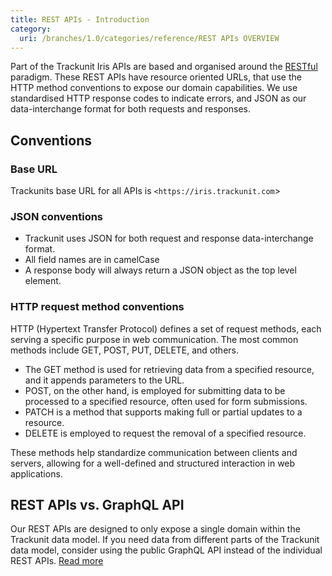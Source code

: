 ```yaml
---
title: REST APIs - Introduction
category:
  uri: /branches/1.0/categories/reference/REST APIs OVERVIEW
---
```


Part of the Trackunit Iris APIs are based and organised around the [RESTful](https://en.wikipedia.org/wiki/Representational_state_transfer) paradigm. These REST APIs have resource oriented URLs, that use the HTTP method conventions to expose our domain capabilities. We use standardised HTTP response codes to indicate errors, and JSON as our data-interchange format for both requests and responses.

## Conventions

### Base URL

Trackunits base URL for all APIs is `<https://iris.trackunit.com`>

### JSON conventions

- Trackunit uses JSON for both request and response data-interchange format.
- All field names are in camelCase
- A response body will always return a JSON object as the top level element.

### HTTP request method conventions

HTTP (Hypertext Transfer Protocol) defines a set of request methods, each serving a specific purpose in web communication. The most common methods include GET, POST, PUT, DELETE, and others.
- The GET method is used for retrieving data from a specified resource, and it appends parameters to the URL.
- POST, on the other hand, is employed for submitting data to be processed to a specified resource, often used for form submissions.
- PATCH is a method that supports making full or partial updates to a resource.
- DELETE is employed to request the removal of a specified resource.

These methods help standardize communication between clients and servers, allowing for a well-defined and structured interaction in web applications.

## REST APIs vs. GraphQL API

Our REST APIs are designed to only expose a single domain within the Trackunit data model. If you need data from different parts of the Trackunit data model, consider using the public GraphQL API instead of the individual REST APIs. [Read more](https://developers.trackunit.com/reference/graphql-api-vs-rest)

